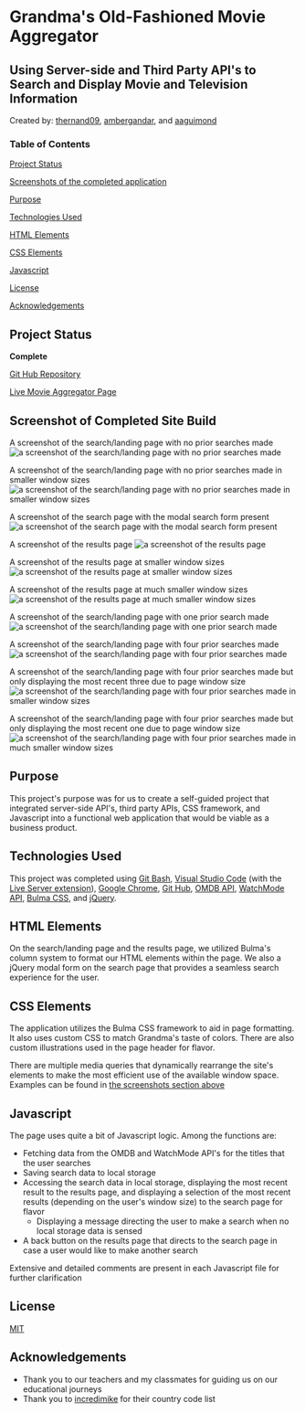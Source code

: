 # Grandma's Old-Fashioned Movie Aggregator

## Using Server-side and Third Party API's to Search and Display Movie and Television Information

Created by: [thernand09](https://github.com/thernand09), [ambergandar](https://github.com/ambergandar), and [aaguimond](https://github.com/aaguimond)

### Table of Contents

[Project Status](#project-status)

[Screenshots of the completed application](#screenshots-of-completed-site-build)

[Purpose](#purpose)

[Technologies Used](#technologies-used)

[HTML Elements](#html-elements)

[CSS Elements](#css-elements)

[Javascript](#javascript)

[License](#license)

[Acknowledgements](#acknowledgements)

## Project Status

**Complete**

[Git Hub Repository](https://github.com/thernand09/Project-1)

[Live Movie Aggregator Page](https://thernand09.github.io/Project-1/)

## Screenshot of Completed Site Build

A screenshot of the search/landing page with no prior searches made
![a screenshot of the search/landing page with no prior searches made](./assets/screenshots/GOFMASearchPageEmpty.png?raw=true)

A screenshot of the search/landing page with no prior searches made in smaller window sizes
![a screenshot of the search/landing page with no prior searches made in smaller window sizes](./assets/screenshots/GOFMASearchPageEmptySmall.png?raw=true)

A screenshot of the search page with the modal search form present
![a screenshot of the search page with the modal search form present](./assets/screenshots/GOFMAModal.png?raw=true)

A screenshot of the results page
![a screenshot of the results page](./assets/screenshots/GOFMAResults.png?raw=true)

A screenshot of the results page at smaller window sizes
![a screenshot of the results page at smaller window sizes](./assets/screenshots/GOFMAResultsMedium.png?raw=true)

A screenshot of the results page at much smaller window sizes
![a screenshot of the results page at much smaller window sizes](./assets/screenshots/GOFMAResultsSmall.png?raw=true)

A screenshot of the search/landing page with one prior search made
![a screenshot of the search/landing page with one prior search made](./assets/screenshots/GOFMASearchPageHistoryOne.png?raw=true)

A screenshot of the search/landing page with four prior searches made
![a screenshot of the search/landing page with four prior searches made](./assets/screenshots/GOFMASearchPageHistoryFull.png?raw=true)

A screenshot of the search/landing page with four prior searches made but only displaying the most recent three due to page window size
![a screenshot of the search/landing page with four prior searches made in smaller window sizes](./assets/screenshots/GOFMASearchPageHistoryMedium.png?raw=true)

A screenshot of the search/landing page with four prior searches made but only displaying the most recent one due to page window size
![a screenshot of the search/landing page with four prior searches made in much smaller window sizes](./assets/screenshots/GOFMASearchPageHistorySmall.png?raw=true)

## Purpose

This project's purpose was for us to create a self-guided project that integrated server-side API's, third party APIs, CSS framework, and Javascript into a functional web application that would be viable as a business product.

## Technologies Used

This project was completed using [Git Bash](https://git-scm.com/about), [Visual Studio Code](https://code.visualstudio.com/) (with the [Live Server extension](https://marketplace.visualstudio.com/items?itemName=ritwickdey.LiveServer)), [Google Chrome](https://www.google.com/chrome/), [Git Hub](https://github.com/), [OMDB API](https://www.omdbapi.com/), [WatchMode API](https://api.watchmode.com/), [Bulma CSS](https://bulma.io/), and [jQuery](https://jquery.com/).

## HTML Elements

On the search/landing page and the results page, we utilized Bulma's column system to format our HTML elements within the page. We also a jQuery modal form on the search page that provides a seamless search experience for the user. 

## CSS Elements

The application utilizes the Bulma CSS framework to aid in page formatting. It also uses custom CSS to match Grandma's taste of colors. There are also custom illustrations used in the page header for flavor.

There are multiple media queries that dynamically rearrange the site's elements to make the most efficient use of the available window space. Examples can be found in [the screenshots section above](#screenshot-of-completed-site-build)

## Javascript

The page uses quite a bit of Javascript logic. Among the functions are:

* Fetching data from the OMDB and WatchMode API's for the titles that the user searches
* Saving search data to local storage
* Accessing the search data in local storage, displaying the most recent result to the results page, and displaying a selection of the most recent results (depending on the user's window size) to the search page for flavor
    * Displaying a message directing the user to make a search when no local storage data is sensed
* A back button on the results page that directs to the search page in case a user would like to make another search

Extensive and detailed comments are present in each Javascript file for further clarification

## License

[MIT](https://opensource.org/license/mit)

## Acknowledgements

* Thank you to our teachers and my classmates for guiding us on our educational journeys
* Thank you to [incredimike](https://gist.github.com/incredimike/1469814) for their country code list